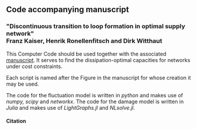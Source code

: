 <p align="center">
   <h2>
     Code accompanying manuscript 
  </h2>
 </p>
<p align="center">
   <h3> "Discontinuous transition to loop formation in optimal supply network"
     </br>
  Franz Kaiser, Henrik Ronellenfitsch and Dirk Witthaut
  </h3>
 </p>

This Computer Code should be used together with the associated [manuscript](https://dx.doi.org/10.1038/s41467-020-19567-2). It serves to find the dissipation-optimal capacities for networks under cost constraints.

Each script is named after the Figure in the manuscript for whose creation it may be used.

The code for the fluctuation model is written in *python* and makes use of *numpy, scipy* and *networkx*.
The code for the damage model is written in *Julia* and makes use of *LightGraphs.jl* and *NLsolve.jl*.


<h4>
   Citation
   </h4>

